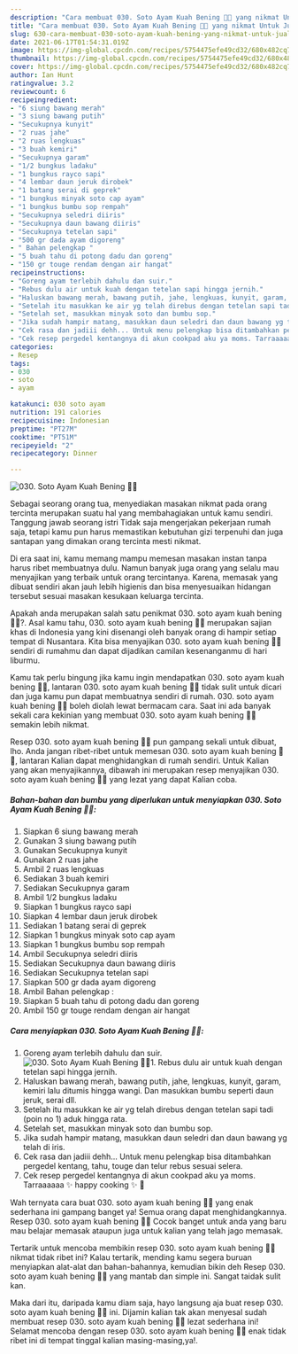 ```yaml
---
description: "Cara membuat 030. Soto Ayam Kuah Bening 💯💜 yang nikmat Untuk Jualan"
title: "Cara membuat 030. Soto Ayam Kuah Bening 💯💜 yang nikmat Untuk Jualan"
slug: 630-cara-membuat-030-soto-ayam-kuah-bening-yang-nikmat-untuk-jualan
date: 2021-06-17T01:54:31.019Z
image: https://img-global.cpcdn.com/recipes/5754475efe49cd32/680x482cq70/030-soto-ayam-kuah-bening-💯💜-foto-resep-utama.jpg
thumbnail: https://img-global.cpcdn.com/recipes/5754475efe49cd32/680x482cq70/030-soto-ayam-kuah-bening-💯💜-foto-resep-utama.jpg
cover: https://img-global.cpcdn.com/recipes/5754475efe49cd32/680x482cq70/030-soto-ayam-kuah-bening-💯💜-foto-resep-utama.jpg
author: Ian Hunt
ratingvalue: 3.2
reviewcount: 6
recipeingredient:
- "6 siung bawang merah"
- "3 siung bawang putih"
- "Secukupnya kunyit"
- "2 ruas jahe"
- "2 ruas lengkuas"
- "3 buah kemiri"
- "Secukupnya garam"
- "1/2 bungkus ladaku"
- "1 bungkus rayco sapi"
- "4 lembar daun jeruk dirobek"
- "1 batang serai di geprek"
- "1 bungkus minyak soto cap ayam"
- "1 bungkus bumbu sop rempah"
- "Secukupnya seledri diiris"
- "Secukupnya daun bawang diiris"
- "Secukupnya tetelan sapi"
- "500 gr dada ayam digoreng"
- " Bahan pelengkap "
- "5 buah tahu di potong dadu dan goreng"
- "150 gr touge rendam dengan air hangat"
recipeinstructions:
- "Goreng ayam terlebih dahulu dan suir."
- "Rebus dulu air untuk kuah dengan tetelan sapi hingga jernih."
- "Haluskan bawang merah, bawang putih, jahe, lengkuas, kunyit, garam, kemiri lalu ditumis hingga wangi. Dan masukkan bumbu seperti daun jeruk, serai dll."
- "Setelah itu masukkan ke air yg telah direbus dengan tetelan sapi tadi (poin no 1) aduk hingga rata."
- "Setelah set, masukkan minyak soto dan bumbu sop."
- "Jika sudah hampir matang, masukkan daun seledri dan daun bawang yg telah di iris."
- "Cek rasa dan jadiii dehh... Untuk menu pelengkap bisa ditambahkan pergedel kentang, tahu, touge dan telur rebus sesuai selera."
- "Cek resep pergedel kentangnya di akun cookpad aku ya moms. Tarraaaaaa ✨ happy cooking ✨ 🤗"
categories:
- Resep
tags:
- 030
- soto
- ayam

katakunci: 030 soto ayam 
nutrition: 191 calories
recipecuisine: Indonesian
preptime: "PT27M"
cooktime: "PT51M"
recipeyield: "2"
recipecategory: Dinner

---
```



![030. Soto Ayam Kuah Bening 💯💜](https://img-global.cpcdn.com/recipes/5754475efe49cd32/680x482cq70/030-soto-ayam-kuah-bening-💯💜-foto-resep-utama.jpg)

Sebagai seorang orang tua, menyediakan masakan nikmat pada orang tercinta merupakan suatu hal yang membahagiakan untuk kamu sendiri. Tanggung jawab seorang istri Tidak saja mengerjakan pekerjaan rumah saja, tetapi kamu pun harus memastikan kebutuhan gizi terpenuhi dan juga santapan yang dimakan orang tercinta mesti nikmat.

Di era  saat ini, kamu memang mampu memesan masakan instan tanpa harus ribet membuatnya dulu. Namun banyak juga orang yang selalu mau menyajikan yang terbaik untuk orang tercintanya. Karena, memasak yang dibuat sendiri akan jauh lebih higienis dan bisa menyesuaikan hidangan tersebut sesuai masakan kesukaan keluarga tercinta. 



Apakah anda merupakan salah satu penikmat 030. soto ayam kuah bening 💯💜?. Asal kamu tahu, 030. soto ayam kuah bening 💯💜 merupakan sajian khas di Indonesia yang kini disenangi oleh banyak orang di hampir setiap tempat di Nusantara. Kita bisa menyajikan 030. soto ayam kuah bening 💯💜 sendiri di rumahmu dan dapat dijadikan camilan kesenanganmu di hari liburmu.

Kamu tak perlu bingung jika kamu ingin mendapatkan 030. soto ayam kuah bening 💯💜, lantaran 030. soto ayam kuah bening 💯💜 tidak sulit untuk dicari dan juga kamu pun dapat membuatnya sendiri di rumah. 030. soto ayam kuah bening 💯💜 boleh diolah lewat bermacam cara. Saat ini ada banyak sekali cara kekinian yang membuat 030. soto ayam kuah bening 💯💜 semakin lebih nikmat.

Resep 030. soto ayam kuah bening 💯💜 pun gampang sekali untuk dibuat, lho. Anda jangan ribet-ribet untuk memesan 030. soto ayam kuah bening 💯💜, lantaran Kalian dapat menghidangkan di rumah sendiri. Untuk Kalian yang akan menyajikannya, dibawah ini merupakan resep menyajikan 030. soto ayam kuah bening 💯💜 yang lezat yang dapat Kalian coba.

<!--inarticleads1-->

##### Bahan-bahan dan bumbu yang diperlukan untuk menyiapkan 030. Soto Ayam Kuah Bening 💯💜:

1. Siapkan 6 siung bawang merah
1. Gunakan 3 siung bawang putih
1. Gunakan Secukupnya kunyit
1. Gunakan 2 ruas jahe
1. Ambil 2 ruas lengkuas
1. Sediakan 3 buah kemiri
1. Sediakan Secukupnya garam
1. Ambil 1/2 bungkus ladaku
1. Siapkan 1 bungkus rayco sapi
1. Siapkan 4 lembar daun jeruk dirobek
1. Sediakan 1 batang serai di geprek
1. Siapkan 1 bungkus minyak soto cap ayam
1. Siapkan 1 bungkus bumbu sop rempah
1. Ambil Secukupnya seledri diiris
1. Sediakan Secukupnya daun bawang diiris
1. Sediakan Secukupnya tetelan sapi
1. Siapkan 500 gr dada ayam digoreng
1. Ambil  Bahan pelengkap :
1. Siapkan 5 buah tahu di potong dadu dan goreng
1. Ambil 150 gr touge rendam dengan air hangat




<!--inarticleads2-->

##### Cara menyiapkan 030. Soto Ayam Kuah Bening 💯💜:

1. Goreng ayam terlebih dahulu dan suir.
<img src="https://img-global.cpcdn.com/steps/feffe434a5b64cab/160x128cq70/030-soto-ayam-kuah-bening-💯💜-langkah-memasak-1-foto.jpg" alt="030. Soto Ayam Kuah Bening 💯💜">1. Rebus dulu air untuk kuah dengan tetelan sapi hingga jernih.
1. Haluskan bawang merah, bawang putih, jahe, lengkuas, kunyit, garam, kemiri lalu ditumis hingga wangi. Dan masukkan bumbu seperti daun jeruk, serai dll.
1. Setelah itu masukkan ke air yg telah direbus dengan tetelan sapi tadi (poin no 1) aduk hingga rata.
1. Setelah set, masukkan minyak soto dan bumbu sop.
1. Jika sudah hampir matang, masukkan daun seledri dan daun bawang yg telah di iris.
1. Cek rasa dan jadiii dehh... Untuk menu pelengkap bisa ditambahkan pergedel kentang, tahu, touge dan telur rebus sesuai selera.
1. Cek resep pergedel kentangnya di akun cookpad aku ya moms. Tarraaaaaa ✨ happy cooking ✨ 🤗




Wah ternyata cara buat 030. soto ayam kuah bening 💯💜 yang enak sederhana ini gampang banget ya! Semua orang dapat menghidangkannya. Resep 030. soto ayam kuah bening 💯💜 Cocok banget untuk anda yang baru mau belajar memasak ataupun juga untuk kalian yang telah jago memasak.

Tertarik untuk mencoba membikin resep 030. soto ayam kuah bening 💯💜 nikmat tidak ribet ini? Kalau tertarik, mending kamu segera buruan menyiapkan alat-alat dan bahan-bahannya, kemudian bikin deh Resep 030. soto ayam kuah bening 💯💜 yang mantab dan simple ini. Sangat taidak sulit kan. 

Maka dari itu, daripada kamu diam saja, hayo langsung aja buat resep 030. soto ayam kuah bening 💯💜 ini. Dijamin kalian tak akan menyesal sudah membuat resep 030. soto ayam kuah bening 💯💜 lezat sederhana ini! Selamat mencoba dengan resep 030. soto ayam kuah bening 💯💜 enak tidak ribet ini di tempat tinggal kalian masing-masing,ya!.

